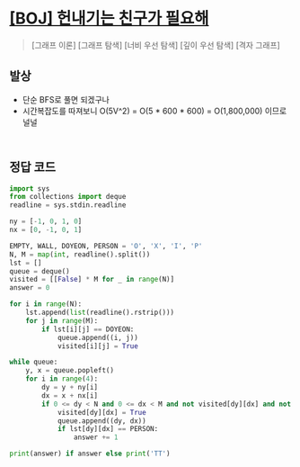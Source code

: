 # [[BOJ] 헌내기는 친구가 필요해](https://www.acmicpc.net/problem/21736)

> [그래프 이론] [그래프 탐색] [너비 우선 탐색] [깊이 우선 탐색] [격자 그래프]

## 발상

- 단순 BFS로 풀면 되겠구나
- 시간복잡도를 따져보니 O(5V^2) = O(5 \* 600 \* 600) = O(1,800,000) 이므로 널널

## <br>정답 코드

```python
import sys
from collections import deque
readline = sys.stdin.readline

ny = [-1, 0, 1, 0]
nx = [0, -1, 0, 1]

EMPTY, WALL, DOYEON, PERSON = 'O', 'X', 'I', 'P'
N, M = map(int, readline().split())
lst = []
queue = deque()
visited = [[False] * M for _ in range(N)]
answer = 0

for i in range(N):
    lst.append(list(readline().rstrip()))
    for j in range(M):
        if lst[i][j] == DOYEON:
            queue.append((i, j))
            visited[i][j] = True

while queue:
    y, x = queue.popleft()
    for i in range(4):
        dy = y + ny[i]
        dx = x + nx[i]
        if 0 <= dy < N and 0 <= dx < M and not visited[dy][dx] and not lst[dy][dx] == WALL:
            visited[dy][dx] = True
            queue.append((dy, dx))
            if lst[dy][dx] == PERSON:
                answer += 1

print(answer) if answer else print('TT')
```
